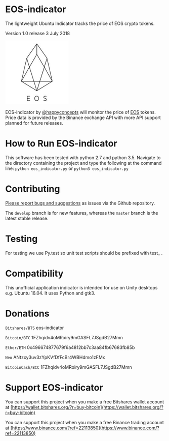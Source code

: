 # EOS-indicator
The lightweight Ubuntu Indicator tracks the price of EOS crypto tokens.

Version 1.0 release 3 July 2018

![eos-logo](icons/eosio.jpg "EOS")

EOS-indicator by [@happyconcepts](https://github.com/happyconcepts) will monitor the price of [EOS](https://eos.io) tokens. Price data is provided by the Binance exchange API with more API support planned for future releases.

# How to Run EOS-indicator
This software has been tested with python 2.7 and python 3.5. Navigate to the directory containing the project and type the following at the command line:
`python eos_indicator.py` or `python3 eos_indicator.py`

# Contributing
[Please report bugs and suggestions](https://github.com/happyconcepts/eos-indicator/issues) as issues via the Github repository.

The `develop` branch is for new features, whereas the `master` branch is the latest stable release.

# Testing
For testing we use Py.test so unit test scripts should be prefixed with test_ . 

# Compatibility
This unofficial application indicator is intended for use on Unity desktops e.g. Ubuntu 16.04. It uses Python and gtk3.

# Donations

`Bitshares/BTS` eos-indicator

`Bitcoin/BTC` 1FZhqidv4oMRoiry9mGASFL7JSgdB27Mmn

`Ether/ETH` 0x496674877679f6a4812bb7c3aa84fb67683fb85b

`Neo` ANtzxy3uv3zYpKVfDfFcBr4WBHdmo1zFMx

`BitcoinCash/BCC` 1FZhqidv4oMRoiry9mGASFL7JSgdB27Mmn

# Support EOS-indicator
You can support this project when you make a free Bitshares wallet account at [https://wallet.bitshares.org/?r=buy-bitcoin](https://wallet.bitshares.org/?r=buy-bitcoin)

You can support this project when you make a free Binance trading account at [https://www.binance.com/?ref=22113850](https://www.binance.com/?ref=22113850)

